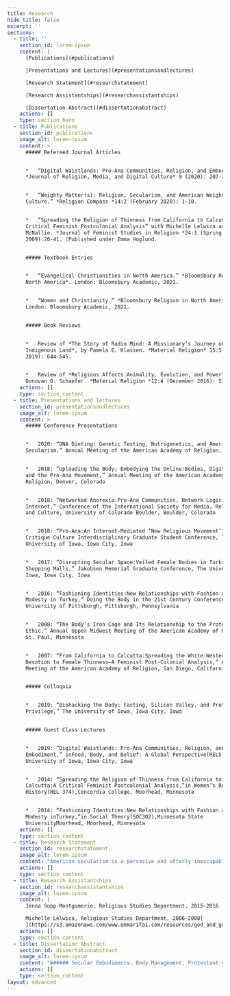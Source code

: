 ```yaml
---
title: Research
hide_title: false
excerpt: ''
sections:
  - title: ''
    section_id: lorem-ipsum
    content: |
      [Publications](#publications)

      [Presentations and Lectures](#presentationsandlectures)

      [Research Statement](#researchstatement)

      [Research Assistantships](#researchassistantships)

      [Dissertation Abstract](#dissertationabstract)
    actions: []
    type: section_hero
  - title: Publications
    section_id: publications
    image_alt: lorem-ipsum
    content: >
      ##### Refereed Journal Articles


      *   “Digital Waistlands: Pro-Ana Communities, Religion, and Embodiment.”
      *Journal of Religion, Media, and Digital Culture* 9 (2020): 207-227.


      *   “Weighty Matter(s): Religion, Secularism, and American Weight Loss
      Culture.” *Religion Compass *14:2 (February 2020): 1-10.


      *   “Spreading the Religion of Thinness from California to Calcutta: A
      Critical Feminist Postcolonial Analysis” with Michelle Lelwica and Jenna
      McNallie. *Journal of Feminist Studies in Religion *24:1 (Spring
      2009):20-41. (Published under Emma Hoglund.


      ##### Textbook Entries


      *   “Evangelical Christianities in North America.” *Bloomsbury Religion in
      North America*. London: Bloomsbury Academic, 2021.


      *   “Women and Christianity.” *Bloomsbury Religion in North America*.
      London: Bloomsbury Academic, 2021.


      ##### Book Reviews


      *   Review of *The Story of Radio Mind: A Missionary’s Journey on
      Indigenous Land*, by Pamela E. Klassen. *Material Religion* 15:5 (July
      2019): 644-645.


      *   Review of *Religious Affects:Animality, Evolution, and Power*, by
      Donovan O. Schaefer. *Material Religion *12:4 (December 2016): 515-516.
    actions: []
    type: section_content
  - title: Presentations and lectures
    section_id: presentationsandlectures
    image_alt: lorem-ipsum
    content: >
      ##### Conference Presentations


      *   2020: “DNA Dieting: Genetic Testing, Nutrigenetics, and American
      Secularism,” Annual Meeting of the American Academy of Religion, Virtual


      *   2018: “Uploading the Body; Embodying the Online:Bodies, Digital Space,
      and the Pro-Ana Movement,” Annual Meeting of the American Academy of
      Religion, Denver, Colorado


      *   2018: “Networked Anorexia:Pro-Ana Communities, Network Logic, and the
      Internet,” Conference of the International Society for Media, Religion,
      and Culture, University of Colorado Boulder, Boulder, Colorado


      *   2018: “Pro-Ana:An Internet-Mediated ‘New Religious Movement’?”Craft
      Critique Culture Interdisciplinary Graduate Student Conference, The
      University of Iowa, Iowa City, Iowa


      *   2017: “Disrupting Secular Space:Veiled Female Bodies in Turkish
      Shopping Malls,” Jakobsen Memorial Graduate Conference, The University of
      Iowa, Iowa City, Iowa


      *   2016: “Fashioning Identities:New Relationships with Fashion and
      Modesty in Turkey,” Doing the Body in the 21st Century Conference,
      University of Pittsburgh, Pittsburgh, Pennsylvania


      *   2008: “The Body’s Iron Cage and Its Relationship to the Protestant
      Ethic,” Annual Upper Midwest Meeting of the American Academy of Religion,
      St. Paul, Minnesota 


      *   2007: “From California to Calcutta:Spreading the White-Western
      Devotion to Female Thinness—A Feminist Post-Colonial Analysis,” Annual
      Meeting of the American Academy of Religion, San Diego, California 


      ##### Colloquia


      *   2019: “Biohacking the Body: Fasting, Silicon Valley, and Protestant
      Privilege,” The University of Iowa, Iowa City, Iowa


      ##### Guest Class Lectures


      *   2019: “Digital Waistlands: Pro-Ana Communities, Religion, and
      Embodiment,” inFood, Body, and Belief: A Global Perspective(RELS 2674),The
      University of Iowa, Iowa City, Iowa


      *   2014: “Spreading the Religion of Thinness from California to
      Calcutta:A Critical Feminist Postcolonial Analysis,”in Women’s Religious
      History(REL 374),Concordia College, Moorhead, Minnesota


      *   2014: “Fashioning Identities:New Relationships with Fashion and
      Modesty inTurkey,”in Social Theory(SOC302),Minnesota State
      UniversityMoorhead, Moorhead, Minnesota
    actions: []
    type: section_content
  - title: Research Statement
    section_id: researchstatement
    image_alt: lorem-ipsum
    content: "American secularism is a pervasive and utterly inescapable aspect of life in the United States today. To participate in American public life is to engage with the particular secularism of the United States. And to engage with the particular secularism of the United States is to perpetuate a Protestant privilege embedded in the very fabric of this secularism on every scale, from institutions to individuals. While a number of scholars have attended to America’s particular form of secularism as it circulates in institutions like law, politics, and economics, less attention has been paid to how individuals embody American secularism in their daily lives. My research attends to this gap by exploring how both religion and secularism shape the everyday at the site of the body by highlighting Protestant culture’s profound yet often overlooked impact on public life in the United States and beyond.\n\nMy dissertation, entitled “Secular Embodiments: Body Management, Protestant Culture, and American Secularism in the Twenty-First Century,” argues that American secularism is a unique cultural formation that is best understood as fundamentally embodied and that its embodiments are made plain in contemporary techniques of body management. I find that the body is a foundational site where it is possible to see the co-constitutive nature of the secular and the religious emerge as well as the scope and contours of their entangled ontologies. This entanglement is particularly clear when considering how American secularism is imbued with the same Protestant values, including commitments to individualism, self-control, and optimization, that orient American cultural life more broadly. Through case studies on direct-to-consumer genetic testing, biohacking, and the pro-ana movement, this project explores the tensions between the discourses and practices that seek to sustain American secularism through multiple mechanisms of power and the bodies that confound these attempts by expanding and contracting the field of possibility from which the contemporary subject emerges.\r\n\n“Secular Embodiments” is structured around three case studies, each of which considers a different body management culture made popular in the early twenty-first century. My first case study explores the logics of direct-to-consumer genetic testing and the role this practice plays in contemporary subject production. Through an analysis of the published marketing and media of at-home genetic testing companies like 23andMe, I reveal how American individualism is refracted through genetic science and digital technologies at the site of the body as a new expression of biopower, a mechanism of power that operates on the scale of population. My second case study analyzes the disciplinary rhetorics and practices of the hyper-masculinized biohacking movement and how this movement mobilizes and capitalizes on the particular logics of optimization. In this chapter, I consider how entrepreneurs like Tim Ferriss, Dave Asprey, and Ben Greenfield peddle biohacking techniques in ways that privilege particularly white, male, wealthy, and reasonably healthy bodies. My third case study demonstrates how self-control is managed in the online pro-ana movement through daily practices that sustain and diminish life and liveliness in abject, gendered bodies. In this chapter, I analyze the popular pro-ana site MyPancakeAddiction and track embodiments of pro-ana digital culture and performances of shared value systems that reflect a particularly Protestant, and feminized, orientation toward the self and the body.\r\n\nContributing to religious studies, cultural studies, and gender studies, my project makes plain the ways in which American secularism is embodied and thus corrects a longstanding disregard for the bodily techniques that sustain public life in the United States. Its case studies reveal that both secular and religious practices privilege Protestant ways of engaging with the world, often through intimately embodied experiences of gender, race, and class. Protestantism is stubborn and persistent, in part, because it lurks in the body, in daily behaviors and practices that, on the surface, seem neutral, natural, and even accidental. “Secular Embodiments,” then, illustrates the profound influence of Protestantism on the articulation of secular subjecthood in twenty-first century bodily techniques shaped by modern genetic science and digital technologies. Indeed, attending to performances of contemporary body management cultures reveals the privileging of particular bodies through a persistent Protestantism finding purchase in new expressions of American secularism.\n\nMy larger research agenda attends to the religio-secular assemblages that shape and are shaped by everyday embodiments in the contemporary United States and elsewhere in our increasingly globalized world. I have refereed articles published with both the Journal of Religion, Media, and Digital Culture and Religion Compass. The former is entitled “Digital Waistlands: Pro-Ana Communities, Religion, and Embodiment” and attends to the intersection of religion, embodiment, and digital culture in the pro-ana movement by exploring how anas embody religio-secular values in their performances of ana culture. The latter is entitled “Weighty Matter(s): Religion, Secularism, and American Weight Loss Culture” and summarizes the state of this fairly new field of research in religious studies. Currently, I am developing an article that explores the role secular microfinance institutions play in disciplining their audiences through the importation of Protestant values like self-sufficiency, personal responsibility, and hard work reimagined in a transnational, secularized setting.  This, I argue, represents Protestant privilege finding purchase in an increasingly globalized world. Finally, I am also developing a book proposal based on my dissertation that I will be prepared to discuss with editors in the very near future.\n\nMy next research project considers the early nineteenth century American diet reform movements that flourished alongside the rapid urbanization, industrialization, and emergence of an identifiable print public in the United States. These movements not only linked body size with morality and connected body regulation to the rise of American consumer culture but also worked to establish hierarchies of race, sexuality, gender, and class. While much of the work on early American weight loss movements has centered on Sylvester Graham and his followers, I am exploring another trend: the water cure, a movement that was largely dominated by women in the United States. Most hydropathic spas were run by women and functioned as epicenters for dress reform, temperance, and the women’s rights movement. Indeed, the first National Dress Reform Association meeting was held at the Glenhaven Water-Cure. Through an analysis of this trend’s primary periodical Water-Cure Journal, published between 1845 and 1857, I will trace changing attitudes toward the body in light of the personal ads it ran that included height and weight specifications for prospective partners. Because other preferences like political orientation and religious affiliation were also listed, I expect to find evidence of shifting attitudes towards both religion and secularism as well. A careful reading and analysis of the Water-Cure Journal will offer important contributions in our understanding of evolving orientations not only toward the body but also toward religion, secularism, and the persistence of Protestant culture embedded in the increasingly secular imperative to count calories from the mid- to late nineteenth century in the United States.\n\nBroadly, my work is an interdisciplinary engagement with themes of Protestant culture and American secularism; critical theory and religion; religion, food, and the body; and gender, religion, and culture. I am committed to exploring the intersections of religion and secularism in the contemporary United States and beyond as they manifest as embodied practices in the everyday. This work offers important contributions to the fields of religious studies, cultural studies, and gender studies by shifting the primary unit of analysis from populations to the individual and by considering how the individual, gendered body mediates the secular and the religious through daily actions and behaviors.\n"
    actions: []
    type: section_content
  - title: Research Assistantships
    section_id: researchassistantships
    image_alt: lorem-ipsum
    content: |
      Jenna Supp-Montgomerie, Religious Studies Department, 2015-2016

      Michelle Lelwica, Religious Studies Department, 2006-2008[
      ](https://s3.amazonaws.com/www.emmarifai.com/resources/god_and_google.pdf)
    actions: []
    type: section_content
  - title: Dissertation Abstract
    section_id: dissertationabstract
    image_alt: lorem-ipsum
    content: "###### Secular Embodiments: Body Management, Protestant Culture, and American Secularism in the Twenty-First Century\n\nAmerican secularism is a pervasive and utterly inescapable aspect of life in the United States today. To participate in American public life is to engage with the particular secularism of the United States. And to engage with the particular secularism of the United States is to perpetuate a Protestant privilege embedded in the very fabric of this secularism on every scale, from institutions to individuals. Indeed, any serious attempt to understand the contemporary religious landscape of North America must address the complexities of American secularism, which is just as much part of this landscape as are the more obvious religious communities that have shaped American culture historically and today. While a number of scholars have attended to America’s particular form of secularism as it circulates in institutions like law, politics, and economics, less attention has been paid to how individuals embody American secularism in their daily lives.\_\n\n“Secular Embodiments” argues that American secularism is a unique cultural formation that is best understood as fundamentally embodied and that its embodiments are made plain in contemporary techniques of body management. It finds that the body is a foundational site where it is possible to see the co-constitutive nature of the secular and the religious emerge as well as the scope and contours of their entangled ontologies. This entanglement is particularly clear when considering how American secularism is imbued with the same Protestant values, including commitments to individualism, self-control, and optimization, that orient American cultural life more broadly. Through case studies on direct-to-consumer genetic testing, biohacking, and the pro-ana movement, this project explores the tensions between the discourses and practices that seek to sustain American secularism through multiple mechanisms of power and the bodies that confound these attempts by expanding and contracting the field of possibility from which the contemporary American subject emerges.\_\n\nContributing to religious studies, cultural studies, and gender studies, this project makes plain the ways in which American secularism is embodied and thus corrects a longstanding disregard for the bodily techniques that sustain public life in the United States. Its case studies reveal that both secular and religious practices privilege Protestant ways of engaging with the world, often through intimately embodied experiences of gender, race, and class. Protestantism is stubborn and persistent, in part, because it lurks in the body, in daily behaviors and practices that, on the surface, seem neutral, natural, and even accidental. “Secular Embodiments,” then, illustrates the profound influence of Protestantism on the articulation of secular subjecthood in twenty-first century bodily techniques shaped by modern genetic science and digital technologies. Indeed, attending to performances of contemporary body management cultures reveals the privileging of particular bodies, which are overwhelmingly white, male, wealthy, and reasonably healthy, through a persistent Protestantism finding purchase in new expressions of American secularism.\_\n"
    actions: []
    type: section_content
layout: advanced
---
```

